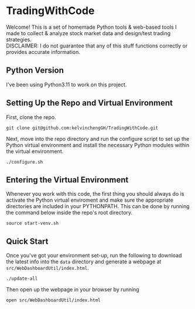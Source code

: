 # TradingWithCode
Welcome! This is a set of homemade Python tools & web-based tools I made to collect & analyze stock market data and design/test trading strategies. \
DISCLAIMER: I do not guarantee that any of this stuff functions correctly or provides accurate information.

## Python Version
I've been using Python3.11 to work on this project. 

## Setting Up the Repo and Virtual Environment
First, clone the repo.
```
git clone git@github.com:kelvinchengGH/TradingWithCode.git
```
Next, move into the repo directory and run the configure script to set up the Python virtual environment and install the necessary Python modules within the virtual environment.
```
./configure.sh
```

## Entering the Virtual Environment
Whenever you work with this code, the first thing you should always do is activate the Python virtual enviroment and make sure the appropriate directories are included in your PYTHONPATH. This can be done by running the command below inside the repo's root directory.
```
source start-venv.sh
```

## Quick Start
Once you've got your environment set-up, run the following to download the latest info into the `data` directory and generate a webpage at `src/WebDashboardUtil/index.html`.
```
./update-all
```

Then open up the webpage in your browser by running
```
open src/WebDashboardUtil/index.html
```

